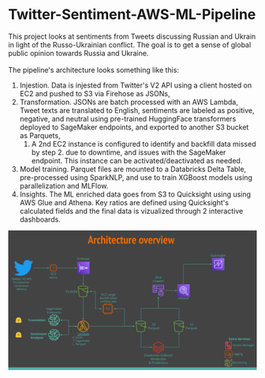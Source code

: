 # Twitter-Sentiment-AWS-ML-Pipeline
 This project looks at sentiments from Tweets discussing Russian and Ukrain in light of the Russo-Ukrainian conflict. The goal is to get a sense of global public opinion towards Russia and Ukraine. <br><br>
 The pipeline's architecture looks something like this: 
 1. Injestion. Data is injested from Twitter's V2 API using a client hosted on EC2 and pushed to S3 via Firehose as JSONs,
 1. Transformation. JSONs are batch processed with an AWS Lambda, Tweet texts are translated to English, sentiments are labeled as positive, negative, and neutral using pre-trained HuggingFace transformers deployed to SageMaker endpoints, and exported to another S3 bucket as Parquets,
     1. A 2nd EC2 instance is configured to identify and backfill data missed by step 2. due to downtime, and issues with the SageMaker endpoint. This instance can be activated/deactivated as needed.
 1. Model training. Parquet files are mounted to a Databricks Delta Table, pre-processed using SparkNLP, and use to train XGBoost models using parallelization and MLFlow.
 1. Insights. The ML enriched data goes from S3 to Quicksight using using AWS Glue and Athena. Key ratios are defined using Quicksight's calculated fields and the final data is vizualized through 2 interactive dashboards. 

![Alt text](https://github.com/JonathanG-M/Twitter-Sentiment-AWS-ML-Pipeline/blob/main/img/Twitter%20Sentiment%20Analysis.png)

